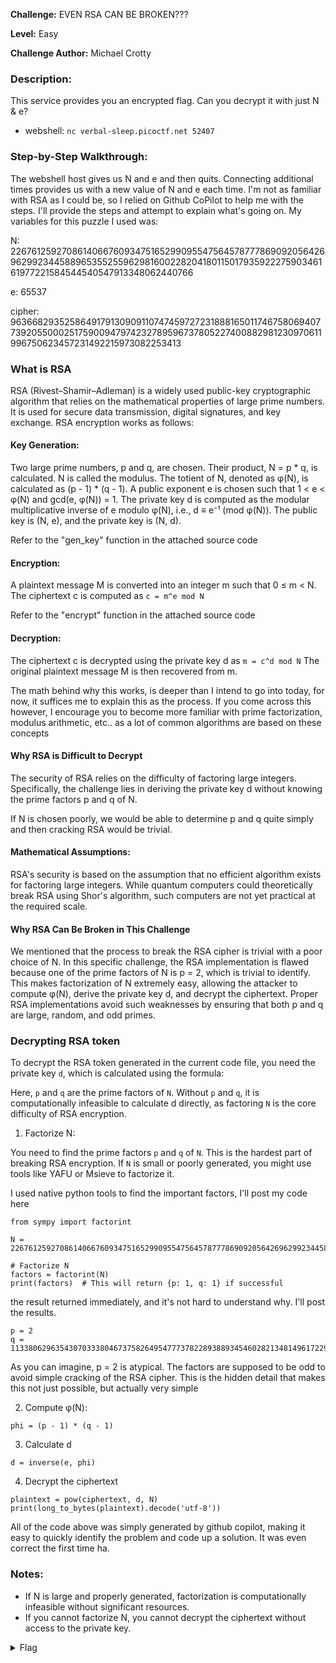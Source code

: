 **Challenge:** EVEN RSA CAN BE BROKEN???

**Level:** Easy

**Challenge Author:** Michael Crotty

### Description: 
This service provides you an encrypted flag. Can you decrypt it with just N & e?

- webshell: ```nc verbal-sleep.picoctf.net 52407```

### Step-by-Step Walkthrough:
The webshell host gives us N and e and then quits. Connecting additional times provides us with a new value of N and e each time. I'm not as familiar with RSA as I could be, so I relied on Github CoPilot to help me with the steps. I'll provide the steps and attempt to explain what's going on. My variables for this puzzle I used was:

N: 22676125927086140667609347516529909554756457877786909205642696299234458896535525596298160022820418011501793592227590346161977221584544540547913348062440766 

e: 65537

cipher: 9636682935258649179130909110747459727231888165011746758069407739205500025175900947974232789596737805227400882981230970611996750623457231492215973082253413


### What is RSA
RSA (Rivest–Shamir–Adleman) is a widely used public-key cryptographic algorithm that relies on the mathematical properties of large prime numbers. It is used for secure data transmission, digital signatures, and key exchange. RSA encryption works as follows:

#### Key Generation:

Two large prime numbers, p and q, are chosen.
Their product, N = p * q, is calculated. N is called the modulus.
The totient of N, denoted as φ(N), is calculated as (p - 1) * (q - 1).
A public exponent e is chosen such that 1 < e < φ(N) and gcd(e, φ(N)) = 1.
The private key d is computed as the modular multiplicative inverse of e modulo φ(N), i.e., d ≡ e⁻¹ (mod φ(N)).
The public key is (N, e), and the private key is (N, d).

Refer to the "gen_key" function in the attached source code

#### Encryption:

A plaintext message M is converted into an integer m such that 0 ≤ m < N.
The ciphertext c is computed as ```c = m^e mod N```

Refer to the "encrypt" function in the attached source code

#### Decryption:
The ciphertext c is decrypted using the private key d as ```m = c^d mod N```
The original plaintext message M is then recovered from m.

The math behind why this works, is deeper than I intend to go into today, for now, it suffices me to explain this as the process. If you come across this however, I encourage you to become more familiar with prime factorization, modulus arithmetic, etc.. as a lot of common algorithms are based on these concepts

#### Why RSA is Difficult to Decrypt
The security of RSA relies on the difficulty of factoring large integers. Specifically, the challenge lies in deriving the private key d without knowing the prime factors p and q of N. 

If N is chosen poorly, we would be able to determine p and q quite simply and then cracking RSA would be trivial.

#### Mathematical Assumptions:

RSA's security is based on the assumption that no efficient algorithm exists for factoring large integers. While quantum computers could theoretically break RSA using Shor's algorithm, such computers are not yet practical at the required scale.

#### Why RSA Can Be Broken in This Challenge
We mentioned that the process to break the RSA cipher is trivial with a poor choice of N. In this specific challenge, the RSA implementation is flawed because one of the prime factors of N is p = 2, which is trivial to identify. This makes factorization of N extremely easy, allowing the attacker to compute φ(N), derive the private key d, and decrypt the ciphertext. Proper RSA implementations avoid such weaknesses by ensuring that both p and q are large, random, and odd primes.

### Decrypting RSA token
To decrypt the RSA token generated in the current code file, you need the private key ```d```, which is calculated using the formula:

Here, ```p``` and ```q``` are the prime factors of ```N```. Without ```p``` and ```q```, it is computationally infeasible to calculate d directly, as factoring ```N``` is the core difficulty of RSA encryption.

1. Factorize N:

You need to find the prime factors ```p``` and ```q``` of ```N```. This is the hardest part of breaking RSA encryption. If ```N``` is small or poorly generated, you might use tools like YAFU or Msieve to factorize it.

I used native python tools to find the important factors, I'll post my code here

```
from sympy import factorint

N = 22676125927086140667609347516529909554756457877786909205642696299234458896535525596298160022820418011501793592227590346161977221584544540547913348062440766

# Factorize N
factors = factorint(N)
print(factors)  # This will return {p: 1, q: 1} if successful
```

the result returned immediately, and it's not hard to understand why. I'll post the results.

```
p = 2
q = 11338062963543070333804673758264954777378228938893454602821348149617229448267762798149080011410209005750896796113795173080988610792272270273956674031220383
```

As you can imagine, p = 2 is atypical. The factors are supposed to be odd to avoid simple cracking of the RSA cipher. This is the hidden detail that makes this not just possible, but actually very simple


2. Compute φ(N):

```phi = (p - 1) * (q - 1)```

3. Calculate d

```d = inverse(e, phi)```

4. Decrypt the ciphertext

```
plaintext = pow(ciphertext, d, N)
print(long_to_bytes(plaintext).decode('utf-8'))
```

All of the code above was simply generated by github copilot, making it easy to quickly identify the problem and code up a solution. It was even correct the first time ha.

### Notes:
- If N is large and properly generated, factorization is computationally infeasible without significant resources.
- If you cannot factorize N, you cannot decrypt the ciphertext without access to the private key.

<details><summary>Flag</summary>
    <pre>
    picoCTF{tw0_1$_pr!m3605cd50e}
    </pre>
   </details>
